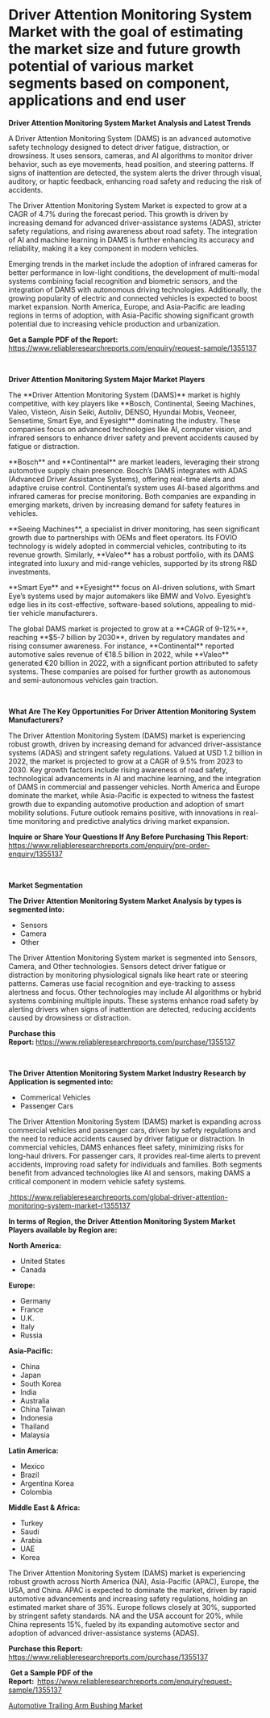 <p><h1>Driver Attention Monitoring System Market with the goal of estimating the market size and future growth potential of various market segments based on component, applications and end user</h1></p><p><strong>Driver Attention Monitoring System Market Analysis and Latest Trends</strong></p>
<p><p>A Driver Attention Monitoring System (DAMS) is an advanced automotive safety technology designed to detect driver fatigue, distraction, or drowsiness. It uses sensors, cameras, and AI algorithms to monitor driver behavior, such as eye movements, head position, and steering patterns. If signs of inattention are detected, the system alerts the driver through visual, auditory, or haptic feedback, enhancing road safety and reducing the risk of accidents.</p><p>The Driver Attention Monitoring System Market is expected to grow at a CAGR of 4.7% during the forecast period. This growth is driven by increasing demand for advanced driver-assistance systems (ADAS), stricter safety regulations, and rising awareness about road safety. The integration of AI and machine learning in DAMS is further enhancing its accuracy and reliability, making it a key component in modern vehicles.</p><p>Emerging trends in the market include the adoption of infrared cameras for better performance in low-light conditions, the development of multi-modal systems combining facial recognition and biometric sensors, and the integration of DAMS with autonomous driving technologies. Additionally, the growing popularity of electric and connected vehicles is expected to boost market expansion. North America, Europe, and Asia-Pacific are leading regions in terms of adoption, with Asia-Pacific showing significant growth potential due to increasing vehicle production and urbanization.</p></p>
<p><strong>Get a Sample PDF of the Report:&nbsp;</strong> <a href="https://www.reliableresearchreports.com/enquiry/request-sample/1355137?utm_campaign=2030&utm_medium=2&utm_source=Github&utm_content=ia&utm_term=24012025&utm_id=driver-attention-monitoring-system">https://www.reliableresearchreports.com/enquiry/request-sample/1355137</a></p>
<p>&nbsp;</p>
<p><strong>Driver Attention Monitoring System Major Market Players</strong></p>
<p><p>The **Driver Attention Monitoring System (DAMS)** market is highly competitive, with key players like **Bosch, Continental, Seeing Machines, Valeo, Visteon, Aisin Seiki, Autoliv, DENSO, Hyundai Mobis, Veoneer, Sensetime, Smart Eye, and Eyesight** dominating the industry. These companies focus on advanced technologies like AI, computer vision, and infrared sensors to enhance driver safety and prevent accidents caused by fatigue or distraction.</p><p>**Bosch** and **Continental** are market leaders, leveraging their strong automotive supply chain presence. Bosch’s DAMS integrates with ADAS (Advanced Driver Assistance Systems), offering real-time alerts and adaptive cruise control. Continental’s system uses AI-based algorithms and infrared cameras for precise monitoring. Both companies are expanding in emerging markets, driven by increasing demand for safety features in vehicles.</p><p>**Seeing Machines**, a specialist in driver monitoring, has seen significant growth due to partnerships with OEMs and fleet operators. Its FOVIO technology is widely adopted in commercial vehicles, contributing to its revenue growth. Similarly, **Valeo** has a robust portfolio, with its DAMS integrated into luxury and mid-range vehicles, supported by its strong R&D investments.</p><p>**Smart Eye** and **Eyesight** focus on AI-driven solutions, with Smart Eye’s systems used by major automakers like BMW and Volvo. Eyesight’s edge lies in its cost-effective, software-based solutions, appealing to mid-tier vehicle manufacturers.</p><p>The global DAMS market is projected to grow at a **CAGR of 9-12%**, reaching **$5-7 billion by 2030**, driven by regulatory mandates and rising consumer awareness. For instance, **Continental** reported automotive sales revenue of €18.5 billion in 2022, while **Valeo** generated €20 billion in 2022, with a significant portion attributed to safety systems. These companies are poised for further growth as autonomous and semi-autonomous vehicles gain traction.</p></p>
<p>&nbsp;</p>
<p><strong>What Are The Key Opportunities For Driver Attention Monitoring System Manufacturers?</strong></p>
<p><p>The Driver Attention Monitoring System (DAMS) market is experiencing robust growth, driven by increasing demand for advanced driver-assistance systems (ADAS) and stringent safety regulations. Valued at USD 1.2 billion in 2022, the market is projected to grow at a CAGR of 9.5% from 2023 to 2030. Key growth factors include rising awareness of road safety, technological advancements in AI and machine learning, and the integration of DAMS in commercial and passenger vehicles. North America and Europe dominate the market, while Asia-Pacific is expected to witness the fastest growth due to expanding automotive production and adoption of smart mobility solutions. Future outlook remains positive, with innovations in real-time monitoring and predictive analytics driving market expansion.</p></p>
<p><strong>Inquire or Share Your Questions If Any Before Purchasing This Report:</strong> <a href="https://www.reliableresearchreports.com/enquiry/pre-order-enquiry/1355137?utm_campaign=2030&utm_medium=2&utm_source=Github&utm_content=ia&utm_term=24012025&utm_id=driver-attention-monitoring-system">https://www.reliableresearchreports.com/enquiry/pre-order-enquiry/1355137</a></p>
<p>&nbsp;</p>
<p><strong>Market Segmentation</strong></p>
<p><strong>The Driver Attention Monitoring System Market Analysis by types is segmented into:</strong></p>
<p><ul><li>Sensors</li><li>Camera</li><li>Other</li></ul></p>
<p><p>The Driver Attention Monitoring System market is segmented into Sensors, Camera, and Other technologies. Sensors detect driver fatigue or distraction by monitoring physiological signals like heart rate or steering patterns. Cameras use facial recognition and eye-tracking to assess alertness and focus. Other technologies may include AI algorithms or hybrid systems combining multiple inputs. These systems enhance road safety by alerting drivers when signs of inattention are detected, reducing accidents caused by drowsiness or distraction.</p></p>
<p><strong>Purchase this Report:&nbsp;</strong><a href="https://www.reliableresearchreports.com/purchase/1355137?utm_campaign=2030&utm_medium=2&utm_source=Github&utm_content=ia&utm_term=24012025&utm_id=driver-attention-monitoring-system">https://www.reliableresearchreports.com/purchase/1355137</a></p>
<p>&nbsp;</p>
<p><strong>The Driver Attention Monitoring System Market Industry Research by Application is segmented into:</strong></p>
<p><ul><li>Commerical Vehicles</li><li>Passenger Cars</li></ul></p>
<p><p>The Driver Attention Monitoring System (DAMS) market is expanding across commercial vehicles and passenger cars, driven by safety regulations and the need to reduce accidents caused by driver fatigue or distraction. In commercial vehicles, DAMS enhances fleet safety, minimizing risks for long-haul drivers. For passenger cars, it provides real-time alerts to prevent accidents, improving road safety for individuals and families. Both segments benefit from advanced technologies like AI and sensors, making DAMS a critical component in modern vehicle safety systems.</p></p>
<p><a href="https://www.reliableresearchreports.com/global-driver-attention-monitoring-system-market-r1355137?utm_campaign=2030&utm_medium=2&utm_source=Github&utm_content=ia&utm_term=24012025&utm_id=driver-attention-monitoring-system">&nbsp;https://www.reliableresearchreports.com/global-driver-attention-monitoring-system-market-r1355137</a></p>
<p><strong>In terms of Region, the Driver Attention Monitoring System Market Players available by Region are:</strong></p>
<p>
    <p> <strong> North America: </strong>
        <ul>
            <li>United States</li>
            <li>Canada</li>
        </ul>
        </p> 
    <p> <strong> Europe: </strong>
        <ul>
            <li>Germany</li>
            <li>France</li>
            <li>U.K.</li>
            <li>Italy</li>
            <li>Russia</li>
        </ul>
        </p> 
    <p> <strong> Asia-Pacific: </strong>
        <ul>
            <li>China</li>
            <li>Japan</li>
            <li>South Korea</li>
            <li>India</li>
            <li>Australia</li>
            <li>China Taiwan</li>
            <li>Indonesia</li>
            <li>Thailand</li>
            <li>Malaysia</li>
        </ul>
        </p> 
    <p> <strong> Latin America: </strong>
        <ul>
            <li>Mexico</li>
            <li>Brazil</li>
            <li>Argentina Korea</li>
            <li>Colombia</li>
        </ul>
        </p> 
    <p> <strong> Middle East & Africa: </strong>
        <ul>
            <li>Turkey</li>
            <li>Saudi</li>
            <li>Arabia</li>
            <li>UAE</li>
            <li>Korea</li>
        </ul>
    </p>
    </p>
<p><p>The Driver Attention Monitoring System (DAMS) market is experiencing robust growth across North America (NA), Asia-Pacific (APAC), Europe, the USA, and China. APAC is expected to dominate the market, driven by rapid automotive advancements and increasing safety regulations, holding an estimated market share of 35%. Europe follows closely at 30%, supported by stringent safety standards. NA and the USA account for 20%, while China represents 15%, fueled by its expanding automotive sector and adoption of advanced driver-assistance systems (ADAS).</p></p>
<p><strong>Purchase this Report: </strong><a href="https://www.reliableresearchreports.com/purchase/1355137?utm_campaign=2030&utm_medium=2&utm_source=Github&utm_content=ia&utm_term=24012025&utm_id=driver-attention-monitoring-system">https://www.reliableresearchreports.com/purchase/1355137</a></p>
<p>&nbsp;<strong>Get a Sample PDF of the Report:&nbsp;&nbsp;</strong><a href="https://www.reliableresearchreports.com/enquiry/request-sample/1355137?utm_campaign=2030&utm_medium=2&utm_source=Github&utm_content=ia&utm_term=24012025&utm_id=driver-attention-monitoring-system">https://www.reliableresearchreports.com/enquiry/request-sample/1355137</a></p>
<p><strong></strong></p>
<p><p><a href="https://github.com/provorikovar/Market-Research-Report-List-7/blob/main/automotive-trailing-arm-bushing-market.md?utm_campaign=2030&utm_medium=2&utm_source=Github&utm_content=ia&utm_term=24012025&utm_id=driver-attention-monitoring-system">Automotive Trailing Arm Bushing Market</a></p></p>